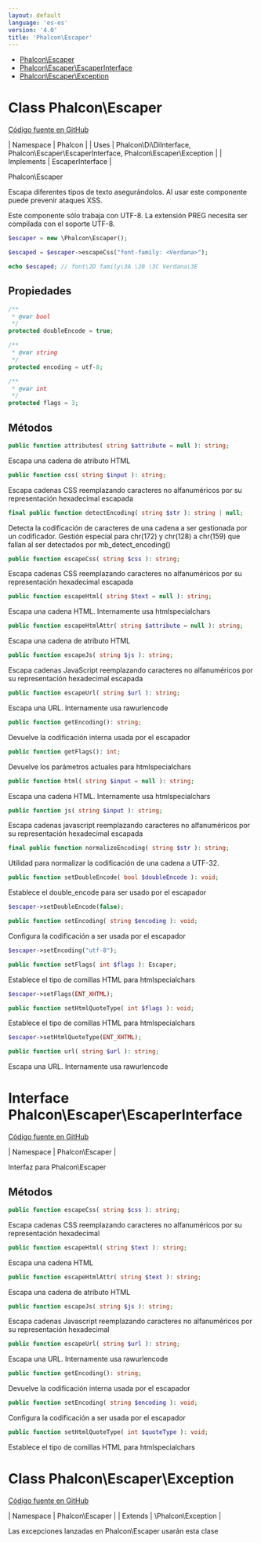 ```yaml
---
layout: default
language: 'es-es'
version: '4.0'
title: 'Phalcon\Escaper'
---
```


* [Phalcon\Escaper](#escaper)
* [Phalcon\Escaper\EscaperInterface](#escaper-escaperinterface)
* [Phalcon\Escaper\Exception](#escaper-exception)

<h1 id="escaper">Class Phalcon\Escaper</h1>

[Código fuente en GitHub](https://github.com/phalcon/cphalcon/blob/4.2.x/phalcon/Escaper.zep)

| Namespace | Phalcon | | Uses | Phalcon\Di\DiInterface, Phalcon\Escaper\EscaperInterface, Phalcon\Escaper\Exception | | Implements | EscaperInterface |

Phalcon\Escaper

Escapa diferentes tipos de texto asegurándolos. Al usar este componente puede prevenir ataques XSS.

Este componente sólo trabaja con UTF-8. La extensión PREG necesita ser compilada con el soporte UTF-8.

```php
$escaper = new \Phalcon\Escaper();

$escaped = $escaper->escapeCss("font-family: <Verdana>");

echo $escaped; // font\2D family\3A \20 \3C Verdana\3E
```

## Propiedades

```php
/**
 * @var bool
 */
protected doubleEncode = true;

/**
 * @var string
 */
protected encoding = utf-8;

/**
 * @var int
 */
protected flags = 3;

```

## Métodos

```php
public function attributes( string $attribute = null ): string;
```

Escapa una cadena de atributo HTML

```php
public function css( string $input ): string;
```

Escapa cadenas CSS reemplazando caracteres no alfanuméricos por su representación hexadecimal escapada

```php
final public function detectEncoding( string $str ): string | null;
```

Detecta la codificación de caracteres de una cadena a ser gestionada por un codificador. Gestión especial para chr(172) y chr(128) a chr(159) que fallan al ser detectados por mb_detect_encoding()

```php
public function escapeCss( string $css ): string;
```

Escapa cadenas CSS reemplazando caracteres no alfanuméricos por su representación hexadecimal escapada

```php
public function escapeHtml( string $text = null ): string;
```

Escapa una cadena HTML. Internamente usa htmlspecialchars

```php
public function escapeHtmlAttr( string $attribute = null ): string;
```

Escapa una cadena de atributo HTML

```php
public function escapeJs( string $js ): string;
```

Escapa cadenas JavaScript reemplazando caracteres no alfanuméricos por su representación hexadecimal escapada

```php
public function escapeUrl( string $url ): string;
```

Escapa una URL. Internamente usa rawurlencode

```php
public function getEncoding(): string;
```

Devuelve la codificación interna usada por el escapador

```php
public function getFlags(): int;
```

Devuelve los parámetros actuales para htmlspecialchars

```php
public function html( string $input = null ): string;
```

Escapa una cadena HTML. Internamente usa htmlspecialchars

```php
public function js( string $input ): string;
```

Escapa cadenas javascript reemplazando caracteres no alfanuméricos por su representación hexadecimal escapada

```php
final public function normalizeEncoding( string $str ): string;
```

Utilidad para normalizar la codificación de una cadena a UTF-32.

```php
public function setDoubleEncode( bool $doubleEncode ): void;
```

Establece el double_encode para ser usado por el escapador

```php
$escaper->setDoubleEncode(false);
```

```php
public function setEncoding( string $encoding ): void;
```

Configura la codificación a ser usada por el escapador

```php
$escaper->setEncoding("utf-8");
```

```php
public function setFlags( int $flags ): Escaper;
```

Establece el tipo de comillas HTML para htmlspecialchars

```php
$escaper->setFlags(ENT_XHTML);
```

```php
public function setHtmlQuoteType( int $flags ): void;
```

Establece el tipo de comillas HTML para htmlspecialchars

```php
$escaper->setHtmlQuoteType(ENT_XHTML);
```

```php
public function url( string $url ): string;
```

Escapa una URL. Internamente usa rawurlencode

<h1 id="escaper-escaperinterface">Interface Phalcon\Escaper\EscaperInterface</h1>

[Código fuente en GitHub](https://github.com/phalcon/cphalcon/blob/4.2.x/phalcon/Escaper/EscaperInterface.zep)

| Namespace | Phalcon\Escaper |

Interfaz para Phalcon\Escaper

## Métodos

```php
public function escapeCss( string $css ): string;
```

Escapa cadenas CSS reemplazando caracteres no alfanuméricos por su representación hexadecimal

```php
public function escapeHtml( string $text ): string;
```

Escapa una cadena HTML

```php
public function escapeHtmlAttr( string $text ): string;
```

Escapa una cadena de atributo HTML

```php
public function escapeJs( string $js ): string;
```

Escapa cadenas Javascript reemplazando caracteres no alfanuméricos por su representación hexadecimal

```php
public function escapeUrl( string $url ): string;
```

Escapa una URL. Internamente usa rawurlencode

```php
public function getEncoding(): string;
```

Devuelve la codificación interna usada por el escapador

```php
public function setEncoding( string $encoding ): void;
```

Configura la codificación a ser usada por el escapador

```php
public function setHtmlQuoteType( int $quoteType ): void;
```

Establece el tipo de comillas HTML para htmlspecialchars

<h1 id="escaper-exception">Class Phalcon\Escaper\Exception</h1>

[Código fuente en GitHub](https://github.com/phalcon/cphalcon/blob/4.2.x/phalcon/Escaper/Exception.zep)

| Namespace | Phalcon\Escaper | | Extends | \Phalcon\Exception |

Las excepciones lanzadas en Phalcon\Escaper usarán esta clase
